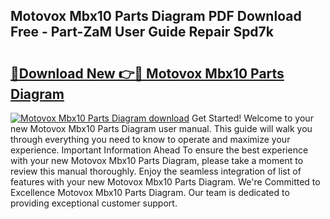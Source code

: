 ## Motovox Mbx10 Parts Diagram PDF Download Free - Part-ZaM User Guide Repair Spd7k

# <h2><a href="http://dfk2lg.blite.top/?on=Motovox+Mbx10+Parts+Diagram">🔗Download New 👉🔴 Motovox Mbx10 Parts Diagram</a></h2>

[![Motovox Mbx10 Parts Diagram download](https://i.imgur.com/lujVjoI.png)](http://dfk2lg.blite.top/?on=Motovox+Mbx10+Parts+Diagram)
Get Started! Welcome to your new Motovox Mbx10 Parts Diagram user manual. This guide will walk you through everything you need to know to operate and maximize your experience. Important Information Ahead To ensure the best experience with your new Motovox Mbx10 Parts Diagram, please take a moment to review this manual thoroughly. Enjoy the seamless integration of list of features with your new Motovox Mbx10 Parts Diagram. We're Committed to Excellence Motovox Mbx10 Parts Diagram. Our team is dedicated to providing exceptional customer support.
